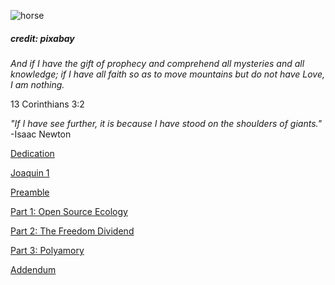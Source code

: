 
![horse](https://pebreo.github.io/IMG_9387.jpeg)
##### credit: pixabay


_And if I have the gift of prophecy and comprehend all mysteries and all knowledge; if I have all faith so as to move mountains but do not have Love, I am nothing._


13 Corinthians 3:2


_"If I have see  further, it is because I have stood on the shoulders of giants."_ -Isaac Newton



[Dedication](https://pebreo.github.io/begin/dedication.html)

[Joaquin 1](https://pebreo.github.io/begin/joaquin-part1.html)

[Preamble](https://pebreo.github.io/begin/preamble.html)

[Part 1: Open Source Ecology](https://pebreo.github.io/begin/part1-ose.html)

[Part 2: The Freedom Dividend](https://pebreo.github.io/begin/part2-freedom-dividend.html)

[Part 3: Polyamory](https://pebreo.github.io/begin/part3-polyamory.html)


[Addendum](https://pebreo.github.io/begin/addendum.html)

